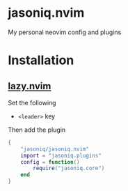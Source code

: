 # jasoniq.nvim
My personal neovim config and plugins

# Installation

## [lazy.nvim](https://github.com/folke/lazy.nvim)

Set the following

 - `<leader>` key

Then add the plugin

```lua
{
    "jasoniq/jasoniq.nvim"
    import = "jasoniq.plugins"
    config = function()
        require("jasoniq.core")
    end
}
```
